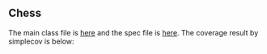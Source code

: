 ## Chess

The main class file is [here](https://github.com/ajaypendyala/chess/blob/master/chess.rb) and the spec file is [here](https://github.com/ajaypendyala/chess/blob/master/spec/chess_spec.rb). 
The coverage result by simplecov is below:

